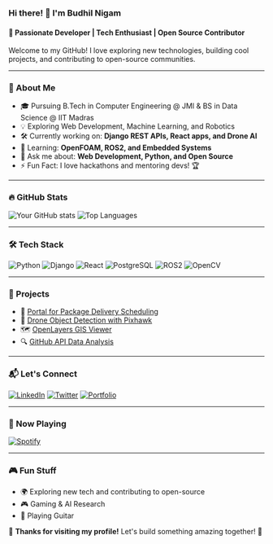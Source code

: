 ### Hi there! 👋 I'm Budhil Nigam  
#### 🚀 Passionate Developer | Tech Enthusiast | Open Source Contributor  

Welcome to my GitHub! I love exploring new technologies, building cool projects, and contributing to open-source communities.  

---

### 🚀 About Me
- 🎓 Pursuing B.Tech in Computer Engineering @ JMI & BS in Data Science @ IIT Madras
- 💡 Exploring Web Development, Machine Learning, and Robotics
- 🛠️ Currently working on: **Django REST APIs, React apps, and Drone AI**
- 🌱 Learning: **OpenFOAM, ROS2, and Embedded Systems**
- 💬 Ask me about: **Web Development, Python, and Open Source**
- ⚡ Fun Fact: I love hackathons and mentoring devs! 🏆

---

### 🔥 GitHub Stats
![Your GitHub stats](https://github-readme-stats.vercel.app/api?username=budhilnigam&show_icons=true&theme=radical)
![Top Languages](https://github-readme-stats.vercel.app/api/top-langs/?username=budhilnigam&layout=compact&theme=radical)

---

### 🛠️ Tech Stack
![Python](https://img.shields.io/badge/-Python-3776AB?style=flat-square&logo=python&logoColor=white)
![Django](https://img.shields.io/badge/-Django-092E20?style=flat-square&logo=django&logoColor=white)
![React](https://img.shields.io/badge/-React-61DAFB?style=flat-square&logo=react&logoColor=black)
![PostgreSQL](https://img.shields.io/badge/-PostgreSQL-336791?style=flat-square&logo=postgresql&logoColor=white)
![ROS2](https://img.shields.io/badge/-ROS2-22314E?style=flat-square&logo=ros&logoColor=white)
![OpenCV](https://img.shields.io/badge/-OpenCV-5C3EE8?style=flat-square&logo=opencv&logoColor=white)

---

### 📂 Projects
- 🔗 [Portal for Package Delivery Scheduling](https://github.com/your-repo)
- 🤖 [Drone Object Detection with Pixhawk](https://github.com/your-repo)
- 🗺️ [OpenLayers GIS Viewer](https://github.com/your-repo)
- 🔍 [GitHub API Data Analysis](https://github.com/your-repo)

---

### 📬 Let's Connect
[![LinkedIn](https://img.shields.io/badge/-LinkedIn-0077B5?style=flat-square&logo=linkedin&logoColor=white)](https://www.linkedin.com/in/your-profile)
[![Twitter](https://img.shields.io/badge/-Twitter-1DA1F2?style=flat-square&logo=twitter&logoColor=white)](https://twitter.com/your-handle)
[![Portfolio](https://img.shields.io/badge/-Portfolio-FF5722?style=flat-square&logo=google-chrome&logoColor=white)](https://your-portfolio.com)

---

### 🎵 Now Playing
[![Spotify](https://novatorem.vercel.app/api/spotify)](https://open.spotify.com/user/your-spotify-id)

---

### 🎮 Fun Stuff
- 🌍 Exploring new tech and contributing to open-source
- 🎮 Gaming & AI Research
- 🎸 Playing Guitar

💖 **Thanks for visiting my profile!** Let's build something amazing together! 🚀


<!--
**budhilnigam/budhilnigam** is a ✨ _special_ ✨ repository because its `README.md` (this file) appears on your GitHub profile.

Here are some ideas to get you started:

- 🔭 I’m currently working on ...
- 🌱 I’m currently learning ...
- 👯 I’m looking to collaborate on ...
- 🤔 I’m looking for help with ...
- 💬 Ask me about ...
- 📫 How to reach me: ...
- 😄 Pronouns: ...
- ⚡ Fun fact: ...
-->
